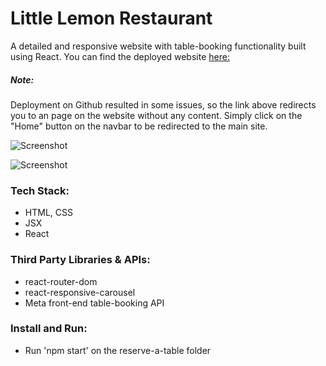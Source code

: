# Little Lemon Restaurant

A detailed and responsive website with table-booking functionality built using React. You can find the deployed website [here:](https://aprilschen.github.io/Little-Lemon-Restaurant/)

##### Note:

Deployment on Github resulted in some issues, so the link above redirects you to an page on the website without any content. Simply click on the "Home" button on the navbar to be redirected to the main site.

![Screenshot](readme-image1.png)

![Screenshot](readme-image2.png)

### Tech Stack:

- HTML, CSS
- JSX
- React

### Third Party Libraries & APIs:

- react-router-dom
- react-responsive-carousel
- Meta front-end table-booking API

### Install and Run:

- Run 'npm start' on the reserve-a-table folder
